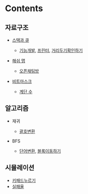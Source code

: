 # Contents

## 자료구조

- [스택과 큐](https://yunsikus.github.io/algorithm/2021/06/26/%EC%8A%A4%ED%83%9D%EA%B3%BC_%ED%81%90/)
  - [기능개발](https://yunsikus.github.io/algorithm/2021/06/26/%EA%B8%B0%EB%8A%A5%EA%B0%9C%EB%B0%9C/), [프린터](https://yunsikus.github.io/algorithm/2021/06/27/%ED%94%84%EB%A6%B0%ED%84%B0/), [거리두기확인하기](https://yunsikus.github.io/algorithm/2021/07/16/%EA%B1%B0%EB%A6%AC%EB%91%90%EA%B8%B0%ED%99%95%EC%9D%B8%ED%95%98%EA%B8%B0/)

- [해쉬 맵](https://yunsikus.github.io/algorithm/2021/07/13/%ED%95%B4%EC%89%AC%EB%A7%B5/)
  - [오픈채팅방](https://yunsikus.github.io/algorithm/2021/02/27/%EC%98%A4%ED%94%88%EC%B1%84%ED%8C%85%EB%B0%A9/)

- [비트마스크](https://yunsikus.github.io/algorithm/2021/06/19/%EB%B9%84%ED%8A%B8%EB%A7%88%EC%8A%A4%ED%81%AC/)
  - [계단 수](https://yunsikus.github.io/algorithm/2021/06/20/1562_%EA%B3%84%EB%8B%A8%EC%88%98/)


## 알고리즘

- 재귀
  - [괄호변환](https://yunsikus.github.io/algorithm/2021/03/13/%EA%B4%84%ED%98%B8%EB%B3%80%ED%99%98/)

- BFS
  - [단어변환](https://yunsikus.github.io/algorithm/2021/05/23/%EB%8B%A8%EC%96%B4%EB%B3%80%ED%99%98/), [블록이동하기](https://yunsikus.github.io/algorithm/2021/05/22/%EB%B8%94%EB%A1%9D%EC%9D%B4%EB%8F%99%ED%95%98%EA%B8%B0/)

## 시뮬레이션
- [키패드누르기](https://yunsikus.github.io/algorithm/2021/06/16/%ED%82%A4%ED%8C%A8%EB%93%9C%EB%88%84%EB%A5%B4%EA%B8%B0/)
- [실패율](https://yunsikus.github.io/algorithm/2021/06/25/%EC%8B%A4%ED%8C%A8%EC%9C%A8/)